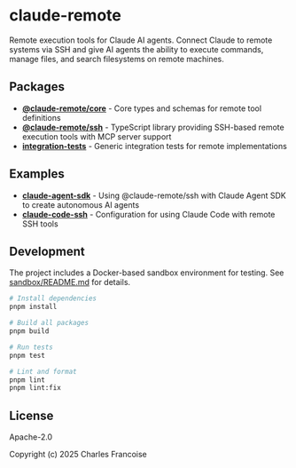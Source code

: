 # claude-remote

Remote execution tools for Claude AI agents. Connect Claude to remote systems
via SSH and give AI agents the ability to execute commands, manage files, and
search filesystems on remote machines.

## Packages

- **[@claude-remote/core](packages/core)** - Core types and schemas for remote
  tool definitions
- **[@claude-remote/ssh](packages/ssh)** - TypeScript library providing
  SSH-based remote execution tools with MCP server support
- **[integration-tests](packages/integration-tests)** - Generic integration
  tests for remote implementations

## Examples

- **[claude-agent-sdk](examples/claude-agent-sdk)** - Using @claude-remote/ssh
  with Claude Agent SDK to create autonomous AI agents
- **[claude-code-ssh](examples/claude-code-ssh)** - Configuration for using
  Claude Code with remote SSH tools

## Development

The project includes a Docker-based sandbox environment for testing. See
[sandbox/README.md](sandbox/README.md) for details.

```bash
# Install dependencies
pnpm install

# Build all packages
pnpm build

# Run tests
pnpm test

# Lint and format
pnpm lint
pnpm lint:fix
```

## License

Apache-2.0

Copyright (c) 2025 Charles Francoise
